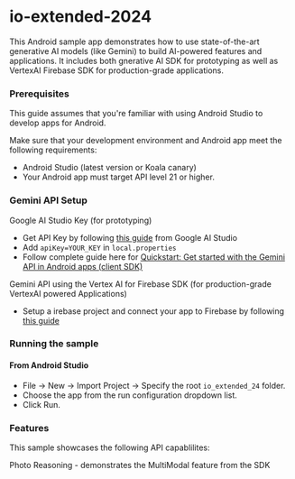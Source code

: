 # io-extended-2024

This Android sample app demonstrates how to use state-of-the-art generative AI models (like Gemini) to build AI-powered features and applications. It includes both gnerative AI SDK for prototyping as well as VertexAI Firebase SDK for production-grade applications.

### Prerequisites
This guide assumes that you're familiar with using Android Studio to develop apps for Android.

Make sure that your development environment and Android app meet the following requirements:

* Android Studio (latest version or Koala canary)
* Your Android app must target API level 21 or higher.

### Gemini API Setup

Google AI Studio Key (for prototyping)

* Get API Key by following [this guide](https://ai.google.dev/tutorials/setup) from Google AI Studio
* Add `apiKey=YOUR_KEY` in `local.properties`
* Follow complete guide here for [Quickstart: Get started with the Gemini API in Android apps (client SDK) ](https://ai.google.dev/tutorials/android_quickstart)

Gemini API using the Vertex AI for Firebase SDK  (for production-grade VertexAI powered Applications)

* Setup a irebase project and connect your app to Firebase by following [this guide](https://firebase.google.com/docs/vertex-ai/get-started?platform=android#set-up-firebase)

### Running the sample

#### From Android Studio

* File -> New -> Import Project -> Specify the root `io_extended_24` folder.
* Choose the app from the run configuration dropdown list.
* Click Run.

### Features
This sample showcases the following API capablilites:

Photo Reasoning - demonstrates the MultiModal feature from the SDK
